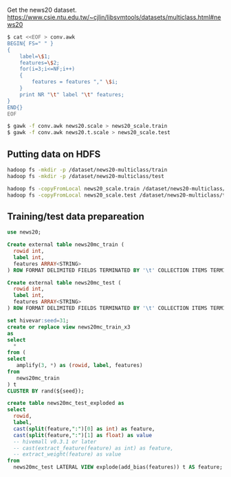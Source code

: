 <!--
  Licensed to the Apache Software Foundation (ASF) under one
  or more contributor license agreements.  See the NOTICE file
  distributed with this work for additional information
  regarding copyright ownership.  The ASF licenses this file
  to you under the Apache License, Version 2.0 (the
  "License"); you may not use this file except in compliance
  with the License.  You may obtain a copy of the License at

    http://www.apache.org/licenses/LICENSE-2.0

  Unless required by applicable law or agreed to in writing,
  software distributed under the License is distributed on an
  "AS IS" BASIS, WITHOUT WARRANTIES OR CONDITIONS OF ANY
  KIND, either express or implied.  See the License for the
  specific language governing permissions and limitations
  under the License.
-->

Get the news20 dataset.
https://www.csie.ntu.edu.tw/~cjlin/libsvmtools/datasets/multiclass.html#news20

```sh
$ cat <<EOF > conv.awk
BEGIN{ FS=" " }
{
    label=\$1;
    features=\$2;
    for(i=3;i<=NF;i++)
    {
        features = features "," \$i;
    }
    print NR "\t" label "\t" features;
}
END{}
EOF

$ gawk -f conv.awk news20.scale > news20_scale.train
$ gawk -f conv.awk news20.t.scale > news20_scale.test
```

## Putting data on HDFS
```sh
hadoop fs -mkdir -p /dataset/news20-multiclass/train
hadoop fs -mkdir -p /dataset/news20-multiclass/test

hadoop fs -copyFromLocal news20_scale.train /dataset/news20-multiclass/train
hadoop fs -copyFromLocal news20_scale.test /dataset/news20-multiclass/test
```

## Training/test data prepareation
```sql
use news20;

Create external table news20mc_train (
  rowid int,
  label int,
  features ARRAY<STRING>
) ROW FORMAT DELIMITED FIELDS TERMINATED BY '\t' COLLECTION ITEMS TERMINATED BY "," STORED AS TEXTFILE LOCATION '/dataset/news20-multiclass/train';

Create external table news20mc_test (
  rowid int, 
  label int,
  features ARRAY<STRING>
) ROW FORMAT DELIMITED FIELDS TERMINATED BY '\t' COLLECTION ITEMS TERMINATED BY "," STORED AS TEXTFILE LOCATION '/dataset/news20-multiclass/test';

set hivevar:seed=31;
create or replace view news20mc_train_x3
as
select 
  * 
from (
select
   amplify(3, *) as (rowid, label, features)
from  
   news20mc_train 
) t
CLUSTER BY rand(${seed});

create table news20mc_test_exploded as
select 
  rowid,
  label,
  cast(split(feature,":")[0] as int) as feature,
  cast(split(feature,":")[1] as float) as value
  -- hivemall v0.3.1 or later
  -- cast(extract_feature(feature) as int) as feature,
  -- extract_weight(feature) as value
from 
  news20mc_test LATERAL VIEW explode(add_bias(features)) t AS feature;
```
